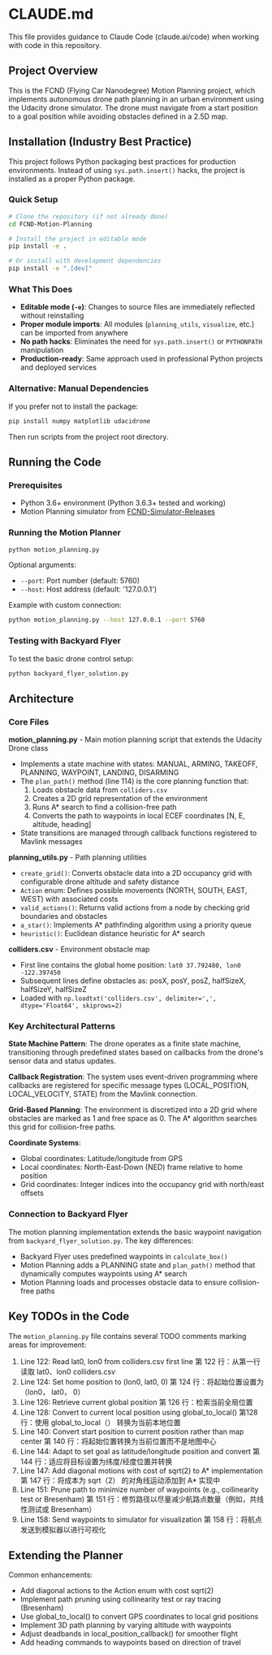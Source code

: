 # CLAUDE.md

This file provides guidance to Claude Code (claude.ai/code) when working with code in this repository.

## Project Overview

This is the FCND (Flying Car Nanodegree) Motion Planning project, which implements autonomous drone path planning in an urban environment using the Udacity drone simulator. The drone must navigate from a start position to a goal position while avoiding obstacles defined in a 2.5D map.

## Installation (Industry Best Practice)

This project follows Python packaging best practices for production environments. Instead of using `sys.path.insert()` hacks, the project is installed as a proper Python package.

### Quick Setup

```bash
# Clone the repository (if not already done)
cd FCND-Motion-Planning

# Install the project in editable mode
pip install -e .

# Or install with development dependencies
pip install -e ".[dev]"
```

### What This Does

- **Editable mode (`-e`)**: Changes to source files are immediately reflected without reinstalling
- **Proper module imports**: All modules (`planning_utils`, `visualize`, etc.) can be imported from anywhere
- **No path hacks**: Eliminates the need for `sys.path.insert()` or `PYTHONPATH` manipulation
- **Production-ready**: Same approach used in professional Python projects and deployed services

### Alternative: Manual Dependencies

If you prefer not to install the package:

```bash
pip install numpy matplotlib udacidrone
```

Then run scripts from the project root directory.

## Running the Code

### Prerequisites
- Python 3.6+ environment (Python 3.6.3+ tested and working)
- Motion Planning simulator from [FCND-Simulator-Releases](https://github.com/udacity/FCND-Simulator-Releases/releases)

### Running the Motion Planner
```bash
python motion_planning.py
```

Optional arguments:
- `--port`: Port number (default: 5760)
- `--host`: Host address (default: '127.0.0.1')

Example with custom connection:
```bash
python motion_planning.py --host 127.0.0.1 --port 5760
```

### Testing with Backyard Flyer
To test the basic drone control setup:
```bash
python backyard_flyer_solution.py
```

## Architecture

### Core Files

**motion_planning.py** - Main motion planning script that extends the Udacity Drone class
- Implements a state machine with states: MANUAL, ARMING, TAKEOFF, PLANNING, WAYPOINT, LANDING, DISARMING
- The `plan_path()` method (line 114) is the core planning function that:
  1. Loads obstacle data from `colliders.csv`
  2. Creates a 2D grid representation of the environment
  3. Runs A* search to find a collision-free path
  4. Converts the path to waypoints in local ECEF coordinates [N, E, altitude, heading]
- State transitions are managed through callback functions registered to Mavlink messages

**planning_utils.py** - Path planning utilities
- `create_grid()`: Converts obstacle data into a 2D occupancy grid with configurable drone altitude and safety distance
- `Action` enum: Defines possible movements (NORTH, SOUTH, EAST, WEST) with associated costs
- `valid_actions()`: Returns valid actions from a node by checking grid boundaries and obstacles
- `a_star()`: Implements A* pathfinding algorithm using a priority queue
- `heuristic()`: Euclidean distance heuristic for A* search

**colliders.csv** - Environment obstacle map
- First line contains the global home position: `lat0 37.792480, lon0 -122.397450`
- Subsequent lines define obstacles as: posX, posY, posZ, halfSizeX, halfSizeY, halfSizeZ
- Loaded with `np.loadtxt('colliders.csv', delimiter=',', dtype='Float64', skiprows=2)`

### Key Architectural Patterns

**State Machine Pattern**: The drone operates as a finite state machine, transitioning through predefined states based on callbacks from the drone's sensor data and status updates.

**Callback Registration**: The system uses event-driven programming where callbacks are registered for specific message types (LOCAL_POSITION, LOCAL_VELOCITY, STATE) from the Mavlink connection.

**Grid-Based Planning**: The environment is discretized into a 2D grid where obstacles are marked as 1 and free space as 0. The A* algorithm searches this grid for collision-free paths.

**Coordinate Systems**:
- Global coordinates: Latitude/longitude from GPS
- Local coordinates: North-East-Down (NED) frame relative to home position
- Grid coordinates: Integer indices into the occupancy grid with north/east offsets

### Connection to Backyard Flyer

The motion planning implementation extends the basic waypoint navigation from `backyard_flyer_solution.py`. The key differences:
- Backyard Flyer uses predefined waypoints in `calculate_box()`
- Motion Planning adds a PLANNING state and `plan_path()` method that dynamically computes waypoints using A* search
- Motion Planning loads and processes obstacle data to ensure collision-free paths

## Key TODOs in the Code

The `motion_planning.py` file contains several TODO comments marking areas for improvement:
1. Line 122: Read lat0, lon0 from colliders.csv first line 第 122 行：从第一行读取 lat0、lon0 colliders.csv 
2. Line 124: Set home position to (lon0, lat0, 0) 第 124 行：将起始位置设置为 （lon0， lat0， 0） 
3. Line 126: Retrieve current global position 第 126 行：检索当前全局位置 
4. Line 128: Convert to current local position using global_to_local() 第128 行：使用 global_to_local（） 转换为当前本地位置 
5. Line 140: Convert start position to current position rather than map center  第 140 行：将起始位置转换为当前位置而不是地图中心 
6. Line 144: Adapt to set goal as latitude/longitude position and convert 第 144 行：适应将目标设置为纬度/经度位置并转换 
7. Line 147: Add diagonal motions with cost of sqrt(2) to A* implementation 第 147 行：将成本为 sqrt（2） 的对角线运动添加到 A* 实现中 
8. Line 151: Prune path to minimize number of waypoints (e.g., collinearity test or Bresenham) 第 151 行：修剪路径以尽量减少航路点数量（例如，共线性测试或 Bresenham） 
9. Line 158: Send waypoints to simulator for visualization 第 158 行：将航点发送到模拟器以进行可视化

## Extending the Planner

Common enhancements:
- Add diagonal actions to the Action enum with cost sqrt(2)
- Implement path pruning using collinearity test or ray tracing (Bresenham)
- Use global_to_local() to convert GPS coordinates to local grid positions
- Implement 3D path planning by varying altitude with waypoints
- Adjust deadbands in local_position_callback() for smoother flight
- Add heading commands to waypoints based on direction of travel
